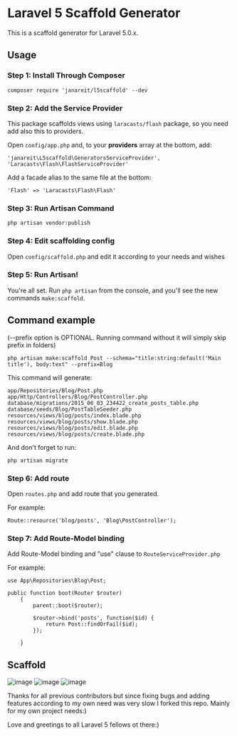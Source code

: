 # Laravel 5 Scaffold Generator

This is a scaffold generator for Laravel 5.0.x.


## Usage

### Step 1: Install Through Composer

```
composer require 'janareit/l5scaffold' --dev
```

### Step 2: Add the Service Provider

This package scaffolds views using `laracasts/flash` package, so you need add also this to providers.

Open `config/app.php` and, to your **providers** array at the bottom, add:

```
'janareit\L5scaffold\GeneratorsServiceProvider',
'Laracasts\Flash\FlashServiceProvider'
```

Add a facade alias to the same file at the bottom:

```
'Flash' => 'Laracasts\Flash\Flash'
```

### Step 3: Run Artisan Command

```
php artisan vendor:publish
```

### Step 4: Edit scaffolding config

Open `config/scaffold.php` and edit it according to your needs and wishes


### Step 5: Run Artisan!

You're all set. Run `php artisan` from the console, and you'll see the new commands `make:scaffold`.

## Command example

(--prefix option is OPTIONAL. Running command without it will simply skip prefix in folders)

```
php artisan make:scaffold Post --schema="title:string:default('Main title'), body:text" --prefix=Blog
```
This command will generate:

```
app/Repositories/Blog/Post.php
app/Http/Controllers/Blog/PostController.php
database/migrations/2015_06_03_234422_create_posts_table.php
database/seeds/Blog/PostTableSeeder.php
resources/views/blog/posts/index.blade.php
resources/views/blog/posts/show.blade.php
resources/views/blog/posts/edit.blade.php
resources/views/blog/posts/create.blade.php
```

And don't forget to run:

```
php artisan migrate
```

### Step 6: Add route

Open `routes.php` and add route that you generated.

For example:
```
Route::resource('blog/posts', 'Blog\PostController');
```

### Step 7: Add Route-Model binding

Add Route-Model binding and "use" clause to `RouteServiceProvider.php`

For example:
```
use App\Repositories\Blog\Post;

public function boot(Router $router)
	{
		parent::boot($router);

        $router->bind('posts', function($id) {
            return Post::findOrFail($id);
        });

	}
```


## Scaffold
![image](http://i62.tinypic.com/2nhm5xu.png)
![image](http://i57.tinypic.com/k506mv.png)
![image](http://i62.tinypic.com/2ivi58j.png)


Thanks for all previous contributors but since fixing bugs and adding features
according to my own need was very slow I forked this repo.
Mainly for my own project needs:)

Love and greetings to all Laravel 5 fellows ot there:)